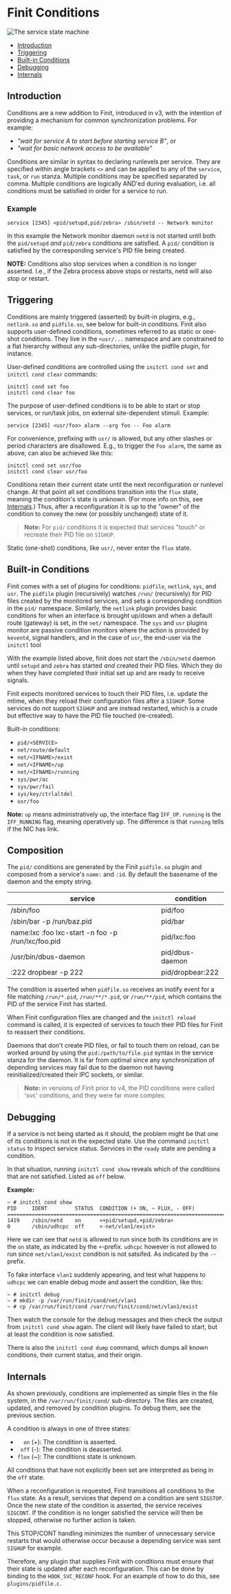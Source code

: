 Finit Conditions
================

![The service state machine](svc-machine.png "The service state machine")

* [Introduction](#introduction)
* [Triggering](#triggering)
* [Built-in Conditions](#built-in--conditions)
* [Debugging](#debugging)
* [Internals](#internals)


Introduction
------------

Conditions are a new addition to Finit, introduced in v3, with the
intention of providing a mechanism for common synchronization problems.
For example:

- *"wait for service A to start before starting service B"*, or
- *"wait for basic network access to be available"*

Conditions are similar in syntax to declaring runlevels per service.
They are specified within angle brackets `<>` and can be applied to any
of the `service`, `task`, or `run` stanza.  Multiple conditions may be
specified separated by comma.  Multiple conditions are logically AND'ed
during evaluation, i.e. all conditions must be satisfied in order for a
service to run.


### Example

    service [2345] <pid/setupd,pid/zebra> /sbin/netd -- Network monitor

In this example the Network monitor daemon `netd` is not started until
both the `pid/setupd` *and* `pid/zebra` conditions are satisfied.  A
`pid/` condition is satisfied by the corresponding service's PID file
being created.

**NOTE:** Conditions also stop services when a condition is no longer
  asserted.  I.e., if the Zebra process above stops or restarts, netd
  will also stop or restart.


Triggering
----------

Conditions are mainly triggered (asserted) by built-in plugins, e.g.,
`netlink.so` and `pidfile.so`, see below for built-in conditions.  Finit
also supports user-defined conditions, sometimes referred to as static
or one-shot conditions.  They live in the `<usr/...` namespace and are
constrained to a flat hierarchy without any sub-directories, unlike the
pidfile plugin, for instance.

User-defined conditions are controlled using the `initctl cond set` and
`initctl cond clear` commands:

    initctl cond set foo
    initctl cond clear foo

The purpose of user-defined conditions is to be able to start or stop
services, or run/task jobs, on external site-dependent stimuli.
Example:

    service [2345] <usr/foo> alarm --arg foo -- Foo alarm

For convenience, prefixing with `usr/` is allowed, but any other slashes
or period characters are disallowed.  E.g., to trigger the `Foo alarm`,
the same as above, can also be achieved like this:

    initctl cond set usr/foo
    initctl cond clear usr/foo

Conditions retain their current state until the next reconfiguration or
runlevel change.  At that point all set conditions transition into the
`flux` state, meaning the condition's state is unknown.  (For more info
on this, see [Internals](#internals).)  Thus, after a reconfiguration it
is up to the "owner" of the condition to convey the new (or possibly
unchanged) state of it.

> **Note:** For `pid/` conditions it is expected that services "touch"
>           or recreate their PID file on `SIGHUP`.

Static (one-shot) conditions, like `usr/`, never enter the `flux` state.


Built-in Conditions
-------------------

Finit comes with a set of plugins for conditions: `pidfile`, `netlink`,
`sys`, and `usr`.  The `pidfile` plugin (recursively) watches `/run/`
(recursively) for PID files created by the monitored services, and sets
a corresponding condition in the `pid/` namespace.  Similarly, the
`netlink` plugin provides basic conditions for when an interface is
brought up/down and when a default route (gateway) is set, in the `net/`
namespace.  The `sys` and `usr` plugins monitor are passive condition
monitors where the action is provided by `keventd`, signal handlers,
and in the case of `usr`, the end-user via the `initctl` tool

With the example listed above, finit does not start the `/sbin/netd`
daemon until `setupd` and `zebra` has started *and* created their PID
files.  Which they do when they have completed their initial set up and
are ready to receive signals.

Finit expects monitored services to touch their PID files, i.e. update
the mtime, when they reload their configuration files after a `SIGHUP`.
Some services do not support `SIGHUP` and are instead restarted, which
is a crude but effective way to have the PID file touched (re-created).

Built-in conditions:

- `pid/<SERVICE>`
- `net/route/default`
- `net/<IFNAME>/exist`
- `net/<IFNAME>/up`
- `net/<IFNAME>/running`
- `sys/pwr/ac`
- `sys/pwr/fail`
- `sys/key/ctrlaltdel`
- `usr/foo`

**Note:** `up` means administratively up, the interface flag `IFF_UP`.
  `running` is the `IFF_RUNNING` flag, meaning operatively up.  The
  difference is that `running` tells if the NIC has link.


Composition
-----------

The `pid/` conditions are generated by the Finit `pidfile.so` plugin and
composed from a service's `name:` and `:id`.  By default the basename of
the daemon and the empty string.

| **service**                                        | **condition**    |
|----------------------------------------------------|------------------|
| /sbin/foo                                          | pid/foo          |
| /sbin/bar -p /run/baz.pid                          | pid/bar          |
| name:lxc :foo lxc-start -n foo -p /run/lxc/foo.pid | pid/lxc:foo      |
| /usr/bin/dbus-daemon                               | pid/dbus-daemon  |
| :222 dropbear -p 222                               | pid/dropbear:222 |

The condition is asserted when `pidfile.so` receives an inotify event
for a file matching `/run/*.pid`, `/run/**/*.pid`, or `/run/**/pid`,
which contains the PID of the service Finit has started.

When Finit configuration files are changed and the `initctl reload`
command is called, it is expected of services to touch their PID files
for Finit to reassert their conditions.

Daemons that don't create PID files, or fail to touch them on reload,
can be worked around by using the `pid:/path/to/file.pid` syntax in
the service stanza for the daemon.  It is far from optimal since any
synchronization of depending services may fail due to the daemon not
having reinitialized/created their IPC sockets, or similar.

> **Note:** in versions of Finit prior to v4, the PID conditions were
>           called 'svc' conditions, and they were far more complex.


Debugging
---------

If a service is not being started as it should, the problem might be
that one of its conditions is not in the expected state.  Use the
command `initctl status` to inspect service status.  Services in the
`ready` state are pending a condition.

In that situation, running `initctl cond show` reveals which of the
conditions that are not satisfied.  Listed as `off` below.

**Example:**

```shell
~ # initctl cond show
PID     IDENT         STATUS  CONDITION (+ ON, ~ FLUX, - OFF)
=======================================================================
1419    /sbin/netd    on      <+pid/setupd,+pid/zebra>
0       /sbin/udhcpc  off     <-net/vlan1/exist>
```

Here we can see that `netd` is allowed to run since both its conditions
are in the `on` state, as indicated by the `+`-prefix.  `udhcpc` however
is not allowed to run since `net/vlan1/exist` condition is not satsifed.
As indicated by the `-`-prefix.

To fake interface `vlan1` suddenly appearing, and test what happens to
`udhcpc` we can enable debug mode and assert the condition, like this:

```shell
~ # initctl debug
~ # mkdir -p /var/run/finit/cond/net/vlan1
~ # cp /var/run/finit/cond /var/run/finit/cond/net/vlan1/exist
```

Then watch the console for the debug messages and then check the output
from `initctl cond show` again.  The client will likely have failed to
start, but at least the condition is now satisfied.

There is also the `initctl cond dump` command, which dumps all known
conditions, their current status, and their origin.


Internals
---------

As shown previously, conditions are implemented as simple files in the
file system, in the `/var/run/finit/cond/` sub-directory.  The files
are created, updated, and removed by condition plugins.  To debug them,
see the previous section.

A condition is always in one of three states:

* `  on` (+): The condition is asserted.
* ` off` (-): The condition is deasserted.
* `flux` (~): The conditions state is unknown.

All conditions that have not explicitly been set are interpreted as
being in the `off` state.

When a reconfiguration is requested, Finit transitions all conditions to
the `flux` state.  As a result, services that depend on a condition are
sent `SIGSTOP`.  Once the new state of the condition is asserted, the
service receives `SIGCONT`.  If the condition is no longer satisfied the
service will then be stopped, otherwise no further action is taken.

This STOP/CONT handling minimizes the number of unnecessary service
restarts that would otherwise occur because a depending service was sent
`SIGHUP` for example.

Therefore, any plugin that supplies Finit with conditions must ensure
that their state is updated after each reconfiguration.  This can be
done by binding to the `HOOK_SVC_RECONF` hook.  For an example of how
to do this, see `plugins/pidfile.c`.
